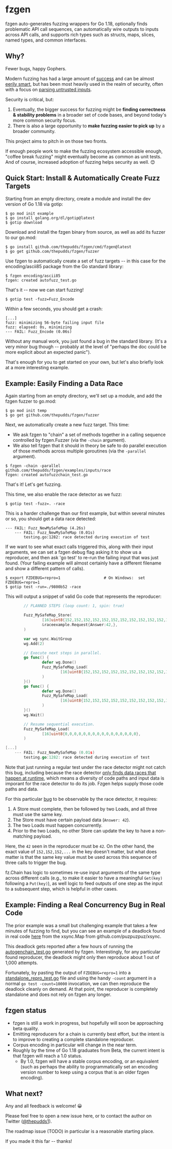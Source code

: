 # fzgen

fzgen auto-generates fuzzing wrappers for Go 1.18, optionally finds problematic API call sequences, can automatically wire outputs to inputs across API calls, and supports rich types such as structs, maps, slices, named types, and common interfaces.

## Why?

Fewer bugs, happy Gophers.

Modern fuzzing has had a large amount of [success](https://events.linuxfoundation.org/wp-content/uploads/2017/11/Syzbot-and-the-Tale-of-Thousand-Kernel-Bugs-Dmitry-Vyukov-Google.pdf) and can be almost [eerily smart](https://lcamtuf.blogspot.com/2014/11/pulling-jpegs-out-of-thin-air.html), but has been most heavily used in the realm of security, often with a focus on [parsing untrusted inputs](https://google.github.io/oss-fuzz/faq/#what-kind-of-projects-are-you-accepting).

Security is critical, but:

 1. Eventually, the bigger success for fuzzing might be **finding correctness & stability problems** in a broader set of code bases, and beyond today's more common security focus.
 2. There is also a large opportunity to **make fuzzing easier to pick up** by a broader community.

This project aims to pitch in on those two fronts.

If enough people work to make the fuzzing ecosystem accessible enough, "coffee break fuzzing" might eventually become as common as unit tests. And of course, increased adoption of fuzzing helps security as well. :blush:

## Quick Start: Install & Automatically Create Fuzz Targets

Starting from an empty directory, create a module and install the dev version of Go 1.18 via gotip:
```
$ go mod init example
$ go install golang.org/dl/gotip@latest
$ gotip download
```

Download and install the fzgen binary from source, as well as add its fuzzer to our go.mod:
```
$ go install github.com/thepudds/fzgen/cmd/fzgen@latest
$ go get github.com/thepudds/fzgen/fuzzer
```

Use fzgen to automatically create a set of fuzz targets -- in this case for the encoding/ascii85 package from the Go standard library:
```
$ fzgen encoding/ascii85
fzgen: created autofuzz_test.go
```

That's it -- now we can start fuzzing!
```
$ gotip test -fuzz=Fuzz_Encode
```

Within a few seconds, you should get a crash:
```
[...]
fuzz: minimizing 56-byte failing input file
fuzz: elapsed: 0s, minimizing
--- FAIL: Fuzz_Encode (0.06s)
```

Without any manual work, you just found a bug in the standard library. (It's a very minor bug though -- probably at the level of "perhaps the doc could be more explicit about an expected panic").

That's enough for you to get started on your own, but let's also briefly look at a more interesting example.

## Example: Easily Finding a Data Race

Again starting from an empty directory, we'll set up a module, and add the fzgen fuzzer to go.mod:
```
$ go mod init temp
$ go get github.com/thepudds/fzgen/fuzzer
```

Next, we automatically create a new fuzz target. This time:
 * We ask fzgen to "chain" a set of methods together in a calling sequence controlled by fzgen.Fuzzer (via the `-chain` argument).
 * We also tell fzgen that it should in theory be safe to do parallel execution of those methods across multiple goroutines (via the `-parallel` argument).

```
$ fzgen -chain -parallel github.com/thepudds/fzgen/examples/inputs/race
fzgen: created autofuzzchain_test.go
```

That's it! Let's get fuzzing. 

This time, we also enable the race detector as we fuzz:
```
$ gotip test -fuzz=. -race
```

This is a harder challenge than our first example, but within several minutes or so, you should get a data race detected:
```
--- FAIL: Fuzz_NewMySafeMap (4.26s)
    --- FAIL: Fuzz_NewMySafeMap (0.01s)
        testing.go:1282: race detected during execution of test
```
 
If we want to see what exact calls triggered this, along with their input arguments, we can set a fzgen debug flag asking it to show us a reproducer, and then ask 'go test' to re-run the failing input that was just found. (Your failing example will almost certainly have a different filename and show a different pattern of calls).

```
$ export FZDEBUG=repro=1                   # On Windows:  set FZDEBUG=repro=1
$ gotip test -run=./9800b52 -race
```

This will output a snippet of valid Go code that represents the reproducer:
```go
        // PLANNED STEPS (loop count: 1, spin: true)

        Fuzz_MySafeMap_Store(
                [16]uint8{152,152,152,152,152,152,152,152,152,152,152,152,152,152,152,152},
                &raceexample.Request{Answer:42,},
        )

        var wg sync.WaitGroup
        wg.Add(2)

        // Execute next steps in parallel.
        go func() {
                defer wg.Done()
                Fuzz_MySafeMap_Load(
                        [16]uint8{152,152,152,152,152,152,152,152,152,152,152,152,152,152,152,152},
                )
        }()
        go func() {
                defer wg.Done()
                Fuzz_MySafeMap_Load(
                        [16]uint8{152,152,152,152,152,152,152,152,152,152,152,152,152,152,152,152},
                )
        }()
        wg.Wait()

        // Resume sequential execution.
        Fuzz_MySafeMap_Load(
                [16]uint8{0,0,0,0,0,0,0,0,0,0,0,0,0,0,0,0},
        )

[...]
    --- FAIL: Fuzz_NewMySafeMap (0.01s)
        testing.go:1282: race detected during execution of test
```

Note that just running a regular test under the race detector might not catch this bug, including because the race detector [only finds data races that happen at runtime](https://go.dev/blog/race-detector), which means a diversity of code paths and input data is imporant for the race detector to do its job. Fzgen helps supply those code paths and data.

For this particular [bug](https://github.com/thepudds/fzgen/blob/master/examples/inputs/race/race.go#L34-L36) to be observable by the race detector, it requires:

  1. A Store must complete, then be followed by two Loads, and all three must use the same key.
  2. The Store must have certain payload data (`Answer: 42`).
  3. The two Loads must happen concurrently.
  4. Prior to the two Loads, no other Store can update the key to have a non-matching payload.

Here, the `42` seen in the reproducer must be `42`. On the other hand, the exact value of `152,152,152,...` in the key doesn't matter, but what does matter is that the same key value must be used across this sequence of three calls to trigger the bug. 

fz.Chain has logic to sometimes re-use input arguments of the same type across different calls (e.g., to make it easier to have a meaningful `Get(key)` following a `Put(key)`), as well logic to feed outputs of one step as the input to a subsequent step, which is helpful in other cases.

## Example: Finding a Real Concurrency Bug in Real Code

The prior example was a small but challenging example that takes a few minutes of fuzzing to find, but you can see an example of a deadlock found in real code [here](https://github.com/thepudds/fzgen/blob/master/examples/outputs/race-xsync-map-repro/standalone_repro1_test.go) from the xsync.Map from github.com/puzpuzpuz/xsync.

This deadlock gets reported after a few hours of running the [autogenchain_test.go](https://github.com/thepudds/fzgen/blob/master/examples/outputs/race-xsync-map/autofuzzchain_test.go) generated by fzgen. Interestingly, for any particular found reproducer, the deadlock might only then reproduce about 1 out of 1,000 attempts. 

Fortunately, by pasting the output of `FZDEBUG=repro=1` into a [standalone_repro_test.go](https://github.com/thepudds/fzgen/blob/master/examples/outputs/race-xsync-map-repro/standalone_repro1_test.go) file and using the handy `-count` argument in a normal `go test -count=10000` invocation, we can then reproduce the deadlock cleanly on demand. At that point, the reproducer is completely standalone and does not rely on fzgen any longer.

## fzgen status

* fzgen is still a work in progress, but hopefully will soon be approaching beta quality. 
* Emitting reproducers for a chain is currently best effort, but the intent is to improve to creating a complete standalone reproducer.
* Corpus encoding in particular will change in the near term.
* Roughly by the time of Go 1.18 graduates from Beta, the current intent is that fzgen will reach a 1.0 status.
    * By 1.0, fzgen will have a stable corpus encoding, or an equivalent (such as perhaps the ability to programmatically set an encoding version number to keep using a corpus that is an older fzgen encoding).

## What next?

Any and all feedback is welcome! :grinning:

Please feel free to open a new issue here, or to contact the author on Twitter ([@thepudds1](https://twitter.com/thepudds1)).

The roadmap issue (TODO) in particular is a reasonable starting place. 

If you made it this far -- thanks!

